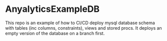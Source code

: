 # AnyalyticsExampleDB

This repo is an example of how to CI/CD deploy mysql database schema with tables (inc columns, constraints), views and stored procs.
It deploys an empty version of the database on a branch first.

